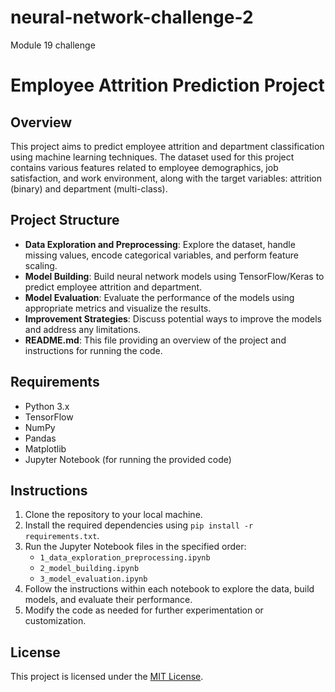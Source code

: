 # neural-network-challenge-2
Module 19 challenge


# Employee Attrition Prediction Project

## Overview
This project aims to predict employee attrition and department classification using machine learning techniques. The dataset used for this project contains various features related to employee demographics, job satisfaction, and work environment, along with the target variables: attrition (binary) and department (multi-class).

## Project Structure
- **Data Exploration and Preprocessing**: Explore the dataset, handle missing values, encode categorical variables, and perform feature scaling.
- **Model Building**: Build neural network models using TensorFlow/Keras to predict employee attrition and department.
- **Model Evaluation**: Evaluate the performance of the models using appropriate metrics and visualize the results.
- **Improvement Strategies**: Discuss potential ways to improve the models and address any limitations.
- **README.md**: This file providing an overview of the project and instructions for running the code.

## Requirements
- Python 3.x
- TensorFlow
- NumPy
- Pandas
- Matplotlib
- Jupyter Notebook (for running the provided code)

## Instructions
1. Clone the repository to your local machine.
2. Install the required dependencies using `pip install -r requirements.txt`.
3. Run the Jupyter Notebook files in the specified order:
    - `1_data_exploration_preprocessing.ipynb`
    - `2_model_building.ipynb`
    - `3_model_evaluation.ipynb`
4. Follow the instructions within each notebook to explore the data, build models, and evaluate their performance.
5. Modify the code as needed for further experimentation or customization.

## License
This project is licensed under the [MIT License](LICENSE).

